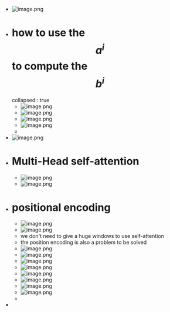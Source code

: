 - ![image.png](../assets/image_1702047831947_0.png)
- # how to use the $$a^i$$ to compute the $$b^i$$
  collapsed:: true
	- ![image.png](../assets/image_1702047988354_0.png)
	- ![image.png](../assets/image_1702048190523_0.png)
	- ![image.png](../assets/image_1702048424250_0.png)
	- ![image.png](../assets/image_1702048569563_0.png)
	-
- ![image.png](../assets/image_1702048700272_0.png)
- # Multi-Head self-attention
	- ![image.png](../assets/image_1702048931623_0.png)
	- ![image.png](../assets/image_1702048950397_0.png)
- # positional encoding
	- ![image.png](../assets/image_1702049228125_0.png)
	- ![image.png](../assets/image_1702049308022_0.png)
	- we don't need to give a huge windows to use self-attention
	- the position encoding is also a problem to be solved
	- ![image.png](../assets/image_1702049371163_0.png)
	- ![image.png](../assets/image_1702049486045_0.png)
	- ![image.png](../assets/image_1702049619015_0.png)
	- ![image.png](../assets/image_1702049750999_0.png)
	- ![image.png](../assets/image_1702049781689_0.png)
	- ![image.png](../assets/image_1702049967651_0.png)
	- ![image.png](../assets/image_1702050267630_0.png)
	- ![image.png](../assets/image_1702050465782_0.png)
	-
-